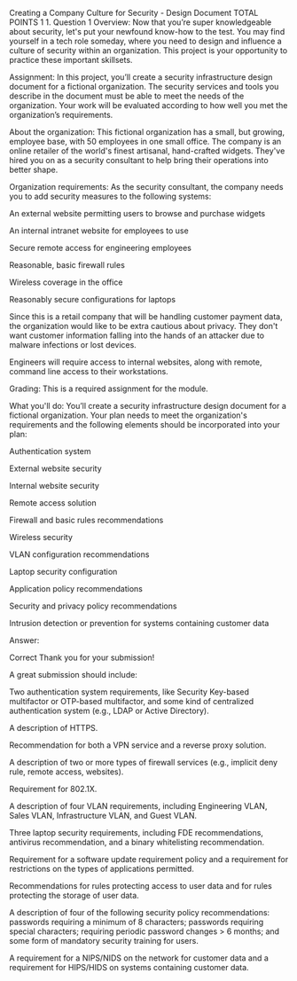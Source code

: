 Creating a Company Culture for Security - Design Document
TOTAL POINTS 1
1.
Question 1
Overview: Now that you’re super knowledgeable about security, let's put your newfound know-how to the test. You may find yourself in a tech role someday, where you need to design and influence a culture of security within an organization. This project is your opportunity to practice these important skillsets.

Assignment: In this project, you’ll create a security infrastructure design document for a fictional organization. The security services and tools you describe in the document must be able to meet the needs of the organization. Your work will be evaluated according to how well you met the organization’s requirements.

About the organization: This fictional organization has a small, but growing, employee base, with 50 employees in one small office. The company is an online retailer of the world's finest artisanal, hand-crafted widgets. They've hired you on as a security consultant to help bring their operations into better shape.

Organization requirements: As the security consultant, the company needs you to add security measures to the following systems:

An external website permitting users to browse and purchase widgets

An internal intranet website for employees to use

Secure remote access for engineering employees

Reasonable, basic firewall rules

Wireless coverage in the office

Reasonably secure configurations for laptops

Since this is a retail company that will be handling customer payment data, the organization would like to be extra cautious about privacy. They don't want customer information falling into the hands of an attacker due to malware infections or lost devices.

Engineers will require access to internal websites, along with remote, command line access to their workstations.

Grading: This is a required assignment for the module. 

What you'll do: You’ll create a security infrastructure design document for a fictional organization. Your plan needs to meet the organization's requirements and the following elements should be incorporated into your plan:

Authentication system

External website security

Internal website security

Remote access solution

Firewall and basic rules recommendations

Wireless security

VLAN configuration recommendations

Laptop security configuration

Application policy recommendations

Security and privacy policy recommendations

Intrusion detection or prevention for systems containing customer data

Answer:

Correct
Thank you for your submission!

A great submission should include:

Two authentication system requirements, like Security Key-based multifactor or OTP-based multifactor, and some kind of centralized authentication system (e.g., LDAP or Active Directory).

A description of HTTPS.

Recommendation for both a VPN service and a reverse proxy solution.

A description of two or more types of firewall services (e.g., implicit deny rule, remote access, websites).

Requirement for 802.1X. 

A description of four VLAN requirements, including Engineering VLAN, Sales VLAN, Infrastructure VLAN, and Guest VLAN.

Three laptop security requirements, including FDE recommendations, antivirus recommendation, and a binary whitelisting recommendation.

Requirement for a software update requirement policy and a requirement for restrictions on the types of applications permitted.

Recommendations for rules protecting access to user data and for rules protecting the storage of user data. 

A description of four of the following security policy recommendations: passwords requiring a minimum of 8 characters; passwords requiring special characters; requiring periodic password changes > 6 months; and some form of mandatory security training for users. 

A requirement for a NIPS/NIDS on the network for customer data and a requirement for HIPS/HIDS on systems containing customer data.